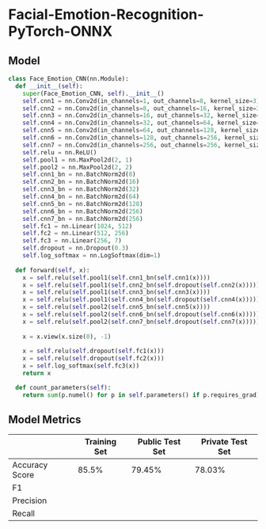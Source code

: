 # Facial-Emotion-Recognition-PyTorch-ONNX

## Model
```python
class Face_Emotion_CNN(nn.Module):
  def __init__(self):
    super(Face_Emotion_CNN, self).__init__()
    self.cnn1 = nn.Conv2d(in_channels=1, out_channels=8, kernel_size=3)
    self.cnn2 = nn.Conv2d(in_channels=8, out_channels=16, kernel_size=3)
    self.cnn3 = nn.Conv2d(in_channels=16, out_channels=32, kernel_size=3)
    self.cnn4 = nn.Conv2d(in_channels=32, out_channels=64, kernel_size=3)
    self.cnn5 = nn.Conv2d(in_channels=64, out_channels=128, kernel_size=3)
    self.cnn6 = nn.Conv2d(in_channels=128, out_channels=256, kernel_size=3)
    self.cnn7 = nn.Conv2d(in_channels=256, out_channels=256, kernel_size=3)
    self.relu = nn.ReLU()
    self.pool1 = nn.MaxPool2d(2, 1)
    self.pool2 = nn.MaxPool2d(2, 2)
    self.cnn1_bn = nn.BatchNorm2d(8)
    self.cnn2_bn = nn.BatchNorm2d(16)
    self.cnn3_bn = nn.BatchNorm2d(32)
    self.cnn4_bn = nn.BatchNorm2d(64)
    self.cnn5_bn = nn.BatchNorm2d(128)
    self.cnn6_bn = nn.BatchNorm2d(256)
    self.cnn7_bn = nn.BatchNorm2d(256)
    self.fc1 = nn.Linear(1024, 512)
    self.fc2 = nn.Linear(512, 256)
    self.fc3 = nn.Linear(256, 7)
    self.dropout = nn.Dropout(0.3)
    self.log_softmax = nn.LogSoftmax(dim=1)
    
  def forward(self, x):
    x = self.relu(self.pool1(self.cnn1_bn(self.cnn1(x))))
    x = self.relu(self.pool1(self.cnn2_bn(self.dropout(self.cnn2(x)))))
    x = self.relu(self.pool1(self.cnn3_bn(self.cnn3(x))))
    x = self.relu(self.pool1(self.cnn4_bn(self.dropout(self.cnn4(x)))))
    x = self.relu(self.pool2(self.cnn5_bn(self.cnn5(x))))
    x = self.relu(self.pool2(self.cnn6_bn(self.dropout(self.cnn6(x)))))
    x = self.relu(self.pool2(self.cnn7_bn(self.dropout(self.cnn7(x)))))
    
    x = x.view(x.size(0), -1)
    
    x = self.relu(self.dropout(self.fc1(x)))
    x = self.relu(self.dropout(self.fc2(x)))
    x = self.log_softmax(self.fc3(x))
    return x

  def count_parameters(self):
    return sum(p.numel() for p in self.parameters() if p.requires_grad)
```
## Model Metrics
|                	| Training Set 	| Public Test Set 	| Private Test Set 	|
|----------------	|--------------	|-----------------	|------------------	|
| Accuracy Score 	|    85.5%     	|    79.45%         	|     78.03%       	|
| F1             	|              	|                 	|                  	|
| Precision      	|              	|                 	|                  	|
| Recall         	|              	|                 	|                  	|
